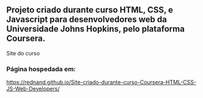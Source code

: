 <h2> Projeto criado durante curso HTML, CSS, e Javascript para desenvolvedores web da Universidade Johns Hopkins, pelo plataforma Coursera.</h2>
<a src="https://www.coursera.org/learn/html-css-javascript-for-web-developers">Site do curso</a>

<h3>Página hospedada em:</h3>

https://rednand.github.io/Site-criado-durante-curso-Coursera-HTML-CSS-JS-Web-Developers/

